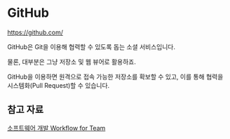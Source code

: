 # GitHub

<https://github.com/>

GitHub은 Git을 이용해 협력할 수 있도록 돕는 소셜 서비스입니다.

물론, 대부분은 그냥 저장소 및 웹 뷰어로 활용하죠.

GitHub을 이용하면 원격으로 접속 가능한 저장소를 확보할 수 있고,
이를 통해 협력을 시스템화(Pull Request)할 수 있습니다.

## 참고 자료

[소프트웨어 개발 Workflow for Team](http://j.mp/2Gqo9uA)
